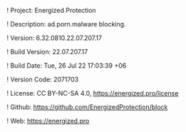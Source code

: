 ! Project: Energized Protection

! Description: ad.porn.malware blocking.

! Version: 6.32.0810.22.07.207.17

! Build Version: 22.07.207.17

! Build Date: Tue, 26 Jul 22 17:03:39 +06

! Version Code: 2071703

! License: CC BY-NC-SA 4.0, https://energized.pro/license

! Github: https://github.com/EnergizedProtection/block

! Web: https://energized.pro
